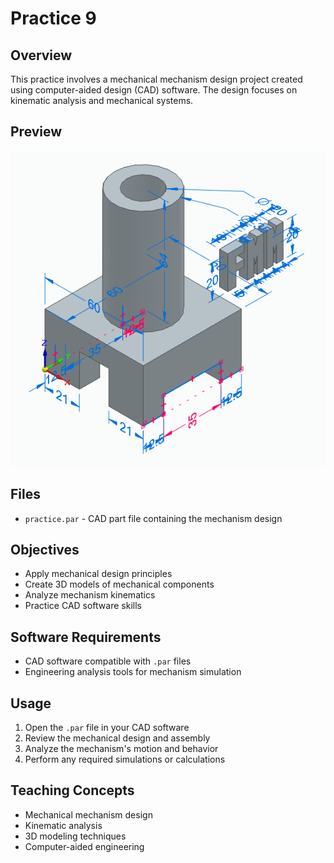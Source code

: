 # Practice 9

## Overview

This practice involves a mechanical mechanism design project created using computer-aided design (CAD) software. The design focuses on kinematic analysis and mechanical systems.

## Preview

![Preview](assets/preview.png)

## Files

- `practice.par` - CAD part file containing the mechanism design

## Objectives

- Apply mechanical design principles
- Create 3D models of mechanical components
- Analyze mechanism kinematics
- Practice CAD software skills

## Software Requirements

- CAD software compatible with `.par` files
- Engineering analysis tools for mechanism simulation

## Usage

1. Open the `.par` file in your CAD software
2. Review the mechanical design and assembly
3. Analyze the mechanism's motion and behavior
4. Perform any required simulations or calculations

## Teaching Concepts

- Mechanical mechanism design
- Kinematic analysis
- 3D modeling techniques
- Computer-aided engineering
